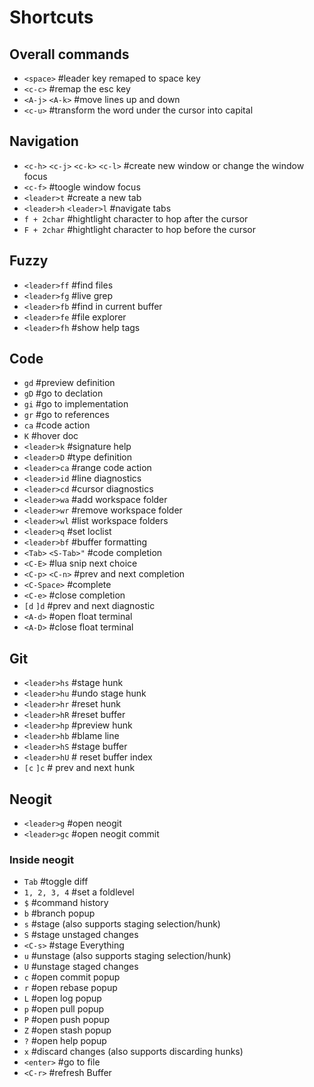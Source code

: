 # Shortcuts

## Overall commands

- `<space>` #leader key remaped to space key
- `<c-c>` #remap the esc key
- `<A-j>` `<A-k>` #move lines up and down
- `<c-u>` #transform the word under the cursor into capital

## Navigation

- `<c-h>` `<c-j>` `<c-k>` `<c-l>` #create new window or change the window focus
- `<c-f>` #toogle window focus
- `<leader>t` #create a new tab
- `<leader>h` `<leader>l`  #navigate tabs
- `f + 2char` #hightlight character to hop after the cursor
- `F + 2char` #hightlight character to hop before the cursor

## Fuzzy

- `<leader>ff` #find files
- `<leader>fg` #live grep
- `<leader>fb` #find in current buffer
- `<leader>fe` #file explorer
- `<leader>fh` #show help tags

## Code

- `gd` #preview definition
- `gD` #go to declation
- `gi` #go to implementation
- `gr` #go to references
- `ca` #code action
- `K` #hover doc
- `<leader>k` #signature help
- `<leader>D` #type definition
- `<leader>ca` #range code action
- `<leader>id` #line diagnostics
- `<leader>cd` #cursor diagnostics
- `<leader>wa` #add workspace folder
- `<leader>wr` #remove workspace folder
- `<leader>wl` #list workspace folders
- `<leader>q` #set loclist
- `<leader>bf` #buffer formatting
- `<Tab>` `<S-Tab>"` #code completion
- `<C-E>` #lua snip next choice
- `<C-p>` `<C-n>` #prev and next completion
- `<C-Space>` #complete
- `<C-e>` #close completion
- `[d` `]d` #prev and next diagnostic
- `<A-d>` #open float terminal
- `<A-D>` #close float terminal

## Git

- `<leader>hs` #stage hunk
- `<leader>hu` #undo stage hunk
- `<leader>hr` #reset hunk
- `<leader>hR` #reset buffer
- `<leader>hp` #preview hunk
- `<leader>hb` #blame line
- `<leader>hS` #stage buffer
- `<leader>hU` # reset buffer index
- `[c` `]c` # prev and next hunk

## Neogit

- `<leader>g` #open neogit
- `<leader>gc` #open neogit commit

### Inside neogit

- `Tab` #toggle diff
- `1, 2, 3, 4` #set a foldlevel
- `$` #command history
- `b` #branch popup
- `s` #stage (also supports staging selection/hunk)
- `S` #stage unstaged changes
- `<C-s>` #stage Everything
- `u` #unstage (also supports staging selection/hunk)
- `U` #unstage staged changes
- `c` #open commit popup
- `r` #open rebase popup
- `L` #open log popup
- `p` #open pull popup
- `P` #open push popup
- `Z` #open stash popup
- `?` #open help popup
- `x` #discard changes (also supports discarding hunks)
- `<enter>` #go to file
- `<C-r>` #refresh Buffer
